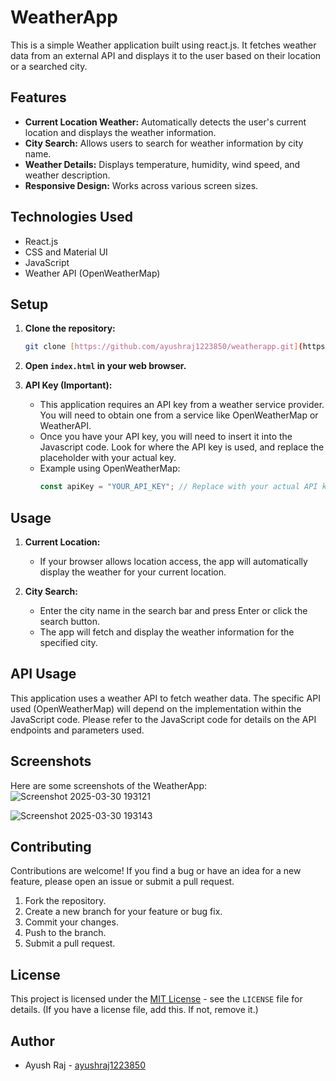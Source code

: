 # WeatherApp

This is a simple Weather application built using react.js. It fetches weather data from an external API and displays it to the user based on their location or a searched city.

## Features

* **Current Location Weather:** Automatically detects the user's current location and displays the weather information.
* **City Search:** Allows users to search for weather information by city name.
* **Weather Details:** Displays temperature, humidity, wind speed, and weather description.
* **Responsive Design:** Works across various screen sizes.

## Technologies Used

* React.js
* CSS and Material UI
* JavaScript
* Weather API (OpenWeatherMap)

## Setup

1.  **Clone the repository:**
    ```bash
    git clone [https://github.com/ayushraj1223850/weatherapp.git](https://www.google.com/search?q=https://github.com/ayushraj1223850/weatherapp.git)
    ```

2.  **Open `index.html` in your web browser.**

3.  **API Key (Important):**
    * This application requires an API key from a weather service provider. You will need to obtain one from a service like OpenWeatherMap or WeatherAPI.
    * Once you have your API key, you will need to insert it into the Javascript code. Look for where the API key is used, and replace the placeholder with your actual key.
    * Example using OpenWeatherMap:
        ```javascript
        const apiKey = "YOUR_API_KEY"; // Replace with your actual API key
        ```

## Usage

1.  **Current Location:**
    * If your browser allows location access, the app will automatically display the weather for your current location.

2.  **City Search:**
    * Enter the city name in the search bar and press Enter or click the search button.
    * The app will fetch and display the weather information for the specified city.

## API Usage

This application uses a weather API to fetch weather data. The specific API used (OpenWeatherMap) will depend on the implementation within the JavaScript code. Please refer to the JavaScript code for details on the API endpoints and parameters used.

## Screenshots
Here are some screenshots of the WeatherApp:
![Screenshot 2025-03-30 193121](https://github.com/user-attachments/assets/c0684b36-93c4-40b6-9b82-d5415d29ce92)

![Screenshot 2025-03-30 193143](https://github.com/user-attachments/assets/5ab4543a-2a16-4ba0-be0c-e0a3dc0e6739)



## Contributing

Contributions are welcome! If you find a bug or have an idea for a new feature, please open an issue or submit a pull request.

1.  Fork the repository.
2.  Create a new branch for your feature or bug fix.
3.  Commit your changes.
4.  Push to the branch.
5.  Submit a pull request.

## License

This project is licensed under the [MIT License](LICENSE) - see the `LICENSE` file for details. (If you have a license file, add this. If not, remove it.)

## Author

* Ayush Raj - [ayushraj1223850](https://github.com/ayushraj1223850)
